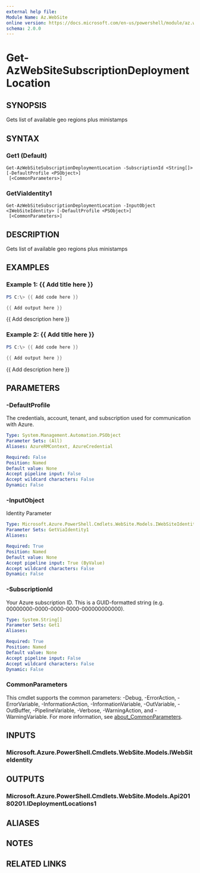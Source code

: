 ```yaml
---
external help file:
Module Name: Az.WebSite
online version: https://docs.microsoft.com/en-us/powershell/module/az.website/get-azwebsitesubscriptiondeploymentlocation
schema: 2.0.0
---
```


# Get-AzWebSiteSubscriptionDeploymentLocation

## SYNOPSIS
Gets list of available geo regions plus ministamps

## SYNTAX

### Get1 (Default)
```
Get-AzWebSiteSubscriptionDeploymentLocation -SubscriptionId <String[]> [-DefaultProfile <PSObject>]
 [<CommonParameters>]
```

### GetViaIdentity1
```
Get-AzWebSiteSubscriptionDeploymentLocation -InputObject <IWebSiteIdentity> [-DefaultProfile <PSObject>]
 [<CommonParameters>]
```

## DESCRIPTION
Gets list of available geo regions plus ministamps

## EXAMPLES

### Example 1: {{ Add title here }}
```powershell
PS C:\> {{ Add code here }}

{{ Add output here }}
```

{{ Add description here }}

### Example 2: {{ Add title here }}
```powershell
PS C:\> {{ Add code here }}

{{ Add output here }}
```

{{ Add description here }}

## PARAMETERS

### -DefaultProfile
The credentials, account, tenant, and subscription used for communication with Azure.

```yaml
Type: System.Management.Automation.PSObject
Parameter Sets: (All)
Aliases: AzureRMContext, AzureCredential

Required: False
Position: Named
Default value: None
Accept pipeline input: False
Accept wildcard characters: False
Dynamic: False
```

### -InputObject
Identity Parameter

```yaml
Type: Microsoft.Azure.PowerShell.Cmdlets.WebSite.Models.IWebSiteIdentity
Parameter Sets: GetViaIdentity1
Aliases:

Required: True
Position: Named
Default value: None
Accept pipeline input: True (ByValue)
Accept wildcard characters: False
Dynamic: False
```

### -SubscriptionId
Your Azure subscription ID.
This is a GUID-formatted string (e.g.
00000000-0000-0000-0000-000000000000).

```yaml
Type: System.String[]
Parameter Sets: Get1
Aliases:

Required: True
Position: Named
Default value: None
Accept pipeline input: False
Accept wildcard characters: False
Dynamic: False
```

### CommonParameters
This cmdlet supports the common parameters: -Debug, -ErrorAction, -ErrorVariable, -InformationAction, -InformationVariable, -OutVariable, -OutBuffer, -PipelineVariable, -Verbose, -WarningAction, and -WarningVariable. For more information, see [about_CommonParameters](http://go.microsoft.com/fwlink/?LinkID=113216).

## INPUTS

### Microsoft.Azure.PowerShell.Cmdlets.WebSite.Models.IWebSiteIdentity

## OUTPUTS

### Microsoft.Azure.PowerShell.Cmdlets.WebSite.Models.Api20180201.IDeploymentLocations1

## ALIASES

## NOTES

## RELATED LINKS

